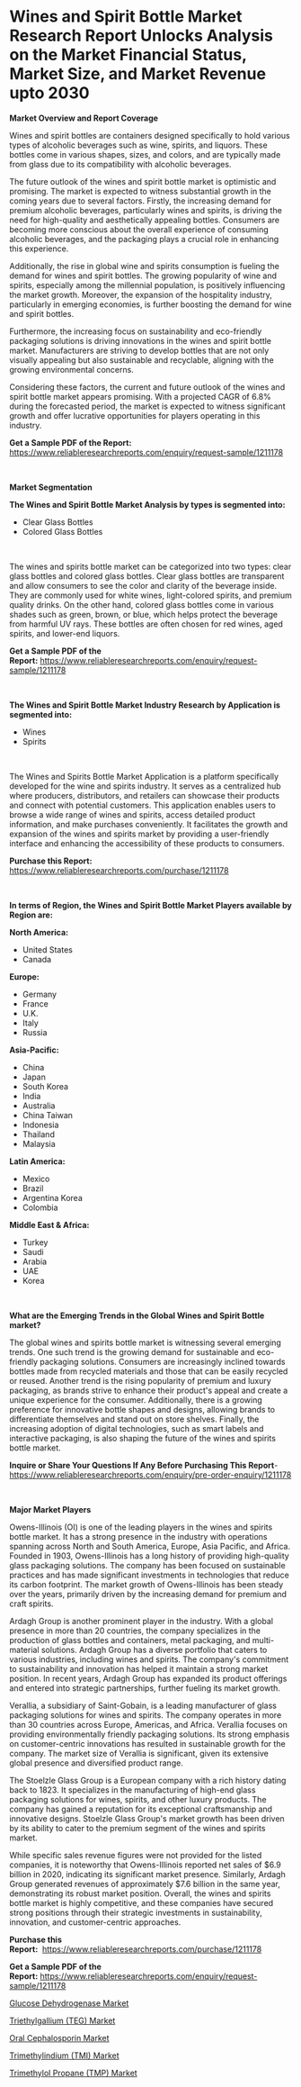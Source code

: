 <p><h1>Wines and Spirit Bottle Market Research Report Unlocks Analysis on the Market Financial Status, Market Size, and Market Revenue upto 2030</h1></p><p><strong>Market Overview and Report Coverage</strong></p>
<p><p>Wines and spirit bottles are containers designed specifically to hold various types of alcoholic beverages such as wine, spirits, and liquors. These bottles come in various shapes, sizes, and colors, and are typically made from glass due to its compatibility with alcoholic beverages.</p><p>The future outlook of the wines and spirit bottle market is optimistic and promising. The market is expected to witness substantial growth in the coming years due to several factors. Firstly, the increasing demand for premium alcoholic beverages, particularly wines and spirits, is driving the need for high-quality and aesthetically appealing bottles. Consumers are becoming more conscious about the overall experience of consuming alcoholic beverages, and the packaging plays a crucial role in enhancing this experience.</p><p>Additionally, the rise in global wine and spirits consumption is fueling the demand for wines and spirit bottles. The growing popularity of wine and spirits, especially among the millennial population, is positively influencing the market growth. Moreover, the expansion of the hospitality industry, particularly in emerging economies, is further boosting the demand for wine and spirit bottles.</p><p>Furthermore, the increasing focus on sustainability and eco-friendly packaging solutions is driving innovations in the wines and spirit bottle market. Manufacturers are striving to develop bottles that are not only visually appealing but also sustainable and recyclable, aligning with the growing environmental concerns.</p><p>Considering these factors, the current and future outlook of the wines and spirit bottle market appears promising. With a projected CAGR of 6.8% during the forecasted period, the market is expected to witness significant growth and offer lucrative opportunities for players operating in this industry.</p></p>
<p><strong>Get a Sample PDF of the Report:</strong> <a href="https://www.reliableresearchreports.com/enquiry/request-sample/1211178">https://www.reliableresearchreports.com/enquiry/request-sample/1211178</a></p>
<p>&nbsp;</p>
<p><strong>Market Segmentation</strong></p>
<p><strong>The Wines and Spirit Bottle Market Analysis by types is segmented into:</strong></p>
<p><ul><li>Clear Glass Bottles</li><li>Colored Glass Bottles</li></ul></p>
<p>&nbsp;</p>
<p><p>The wines and spirits bottle market can be categorized into two types: clear glass bottles and colored glass bottles. Clear glass bottles are transparent and allow consumers to see the color and clarity of the beverage inside. They are commonly used for white wines, light-colored spirits, and premium quality drinks. On the other hand, colored glass bottles come in various shades such as green, brown, or blue, which helps protect the beverage from harmful UV rays. These bottles are often chosen for red wines, aged spirits, and lower-end liquors.</p></p>
<p><strong>Get a Sample PDF of the Report:</strong>&nbsp;<a href="https://www.reliableresearchreports.com/enquiry/request-sample/1211178">https://www.reliableresearchreports.com/enquiry/request-sample/1211178</a></p>
<p>&nbsp;</p>
<p><strong>The Wines and Spirit Bottle Market Industry Research by Application is segmented into:</strong></p>
<p><ul><li>Wines</li><li>Spirits</li></ul></p>
<p>&nbsp;</p>
<p><p>The Wines and Spirits Bottle Market Application is a platform specifically developed for the wine and spirits industry. It serves as a centralized hub where producers, distributors, and retailers can showcase their products and connect with potential customers. This application enables users to browse a wide range of wines and spirits, access detailed product information, and make purchases conveniently. It facilitates the growth and expansion of the wines and spirits market by providing a user-friendly interface and enhancing the accessibility of these products to consumers.</p></p>
<p><strong>Purchase this Report:</strong>&nbsp; <a href="https://www.reliableresearchreports.com/purchase/1211178">https://www.reliableresearchreports.com/purchase/1211178</a></p>
<p>&nbsp;</p>
<p><strong>In terms of Region, the Wines and Spirit Bottle Market Players available by Region are:</strong></p>
<p>
    <p> <strong> North America: </strong>
        <ul>
            <li>United States</li>
            <li>Canada</li>
        </ul>
        </p> 
    <p> <strong> Europe: </strong>
        <ul>
            <li>Germany</li>
            <li>France</li>
            <li>U.K.</li>
            <li>Italy</li>
            <li>Russia</li>
        </ul>
        </p> 
    <p> <strong> Asia-Pacific: </strong>
        <ul>
            <li>China</li>
            <li>Japan</li>
            <li>South Korea</li>
            <li>India</li>
            <li>Australia</li>
            <li>China Taiwan</li>
            <li>Indonesia</li>
            <li>Thailand</li>
            <li>Malaysia</li>
        </ul>
        </p> 
    <p> <strong> Latin America: </strong>
        <ul>
            <li>Mexico</li>
            <li>Brazil</li>
            <li>Argentina Korea</li>
            <li>Colombia</li>
        </ul>
        </p> 
    <p> <strong> Middle East & Africa: </strong>
        <ul>
            <li>Turkey</li>
            <li>Saudi</li>
            <li>Arabia</li>
            <li>UAE</li>
            <li>Korea</li>
        </ul>
    </p>
    </p>
<p>&nbsp;</p>
<p><strong>What are the Emerging Trends in the Global Wines and Spirit Bottle market?</strong></p>
<p><p>The global wines and spirits bottle market is witnessing several emerging trends. One such trend is the growing demand for sustainable and eco-friendly packaging solutions. Consumers are increasingly inclined towards bottles made from recycled materials and those that can be easily recycled or reused. Another trend is the rising popularity of premium and luxury packaging, as brands strive to enhance their product's appeal and create a unique experience for the consumer. Additionally, there is a growing preference for innovative bottle shapes and designs, allowing brands to differentiate themselves and stand out on store shelves. Finally, the increasing adoption of digital technologies, such as smart labels and interactive packaging, is also shaping the future of the wines and spirits bottle market.</p></p>
<p><strong>Inquire or Share Your Questions If Any Before Purchasing This Report</strong>- <a href="https://www.reliableresearchreports.com/enquiry/pre-order-enquiry/1211178">https://www.reliableresearchreports.com/enquiry/pre-order-enquiry/1211178</a></p>
<p>&nbsp;</p>
<p><strong>Major Market Players</strong></p>
<p><p>Owens-Illinois (OI) is one of the leading players in the wines and spirits bottle market. It has a strong presence in the industry with operations spanning across North and South America, Europe, Asia Pacific, and Africa. Founded in 1903, Owens-Illinois has a long history of providing high-quality glass packaging solutions. The company has been focused on sustainable practices and has made significant investments in technologies that reduce its carbon footprint. The market growth of Owens-Illinois has been steady over the years, primarily driven by the increasing demand for premium and craft spirits.</p><p>Ardagh Group is another prominent player in the industry. With a global presence in more than 20 countries, the company specializes in the production of glass bottles and containers, metal packaging, and multi-material solutions. Ardagh Group has a diverse portfolio that caters to various industries, including wines and spirits. The company's commitment to sustainability and innovation has helped it maintain a strong market position. In recent years, Ardagh Group has expanded its product offerings and entered into strategic partnerships, further fueling its market growth.</p><p>Verallia, a subsidiary of Saint-Gobain, is a leading manufacturer of glass packaging solutions for wines and spirits. The company operates in more than 30 countries across Europe, Americas, and Africa. Verallia focuses on providing environmentally friendly packaging solutions. Its strong emphasis on customer-centric innovations has resulted in sustainable growth for the company. The market size of Verallia is significant, given its extensive global presence and diversified product range.</p><p>The Stoelzle Glass Group is a European company with a rich history dating back to 1823. It specializes in the manufacturing of high-end glass packaging solutions for wines, spirits, and other luxury products. The company has gained a reputation for its exceptional craftsmanship and innovative designs. Stoelzle Glass Group's market growth has been driven by its ability to cater to the premium segment of the wines and spirits market.</p><p>While specific sales revenue figures were not provided for the listed companies, it is noteworthy that Owens-Illinois reported net sales of $6.9 billion in 2020, indicating its significant market presence. Similarly, Ardagh Group generated revenues of approximately $7.6 billion in the same year, demonstrating its robust market position. Overall, the wines and spirits bottle market is highly competitive, and these companies have secured strong positions through their strategic investments in sustainability, innovation, and customer-centric approaches.</p></p>
<p><strong>Purchase this Report:</strong>&nbsp;&nbsp;<a href="https://www.reliableresearchreports.com/purchase/1211178">https://www.reliableresearchreports.com/purchase/1211178</a></p>
<p></p>
<p><strong>Get a Sample PDF of the Report:</strong>&nbsp;<a href="https://www.reliableresearchreports.com/enquiry/request-sample/1211178">https://www.reliableresearchreports.com/enquiry/request-sample/1211178</a></p>
<p><p><a href="https://medium.com/@lulukerluke/glucose-dehydrogenase-market-size-growth-forecast-2023-2030-edb33a549410">Glucose Dehydrogenase Market</a></p><p><a href="https://www.linkedin.com/pulse/triethylgallium-teg-market-share-amp-new-trends-analysis-report/">Triethylgallium (TEG) Market</a></p><p><a href="https://medium.com/@ridhantakke90/oral-cephalosporin-market-current-market-share-cagr-growth-projection-and-forecast-till-2030-331ff41c60fd">Oral Cephalosporin Market</a></p><p><a href="https://www.linkedin.com/pulse/trimethylindium-tmi-market-research-report-unlocks-analysis/">Trimethylindium (TMI) Market</a></p><p><a href="https://www.linkedin.com/pulse/trimethylol-propane-tmp-market-research-report-unlocks-analysis/">Trimethylol Propane (TMP) Market</a></p></p>
